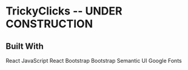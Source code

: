 # TrickyClicks -- UNDER CONSTRUCTION

## Built With

React
JavaScript
React Bootstrap
Bootstrap
Semantic UI
Google Fonts